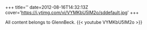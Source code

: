 +++
title=''
date=2012-08-16T14:32:13Z
cover='https://i.ytimg.com/vi/VYMKbU5lM2o/sddefault.jpg'
+++

All content belongs to GlennBeck.
{{< youtube VYMKbU5lM2o >}}
